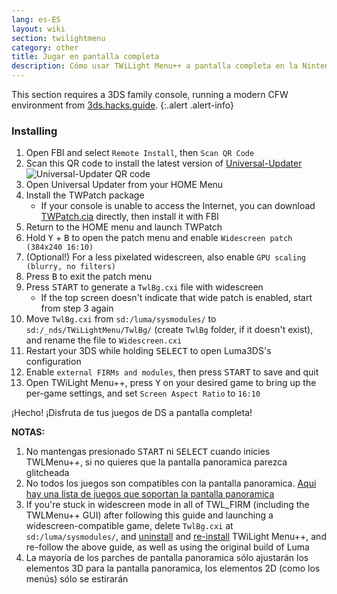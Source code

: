 ```yaml
---
lang: es-ES
layout: wiki
section: twilightmenu
category: other
title: Jugar en pantalla completa
description: Cómo usar TWiLight Menu++ a pantalla completa en la Nintendo 3DS
---
```


This section requires a 3DS family console, running a modern CFW environment from [3ds.hacks.guide](https://3ds.hacks.guide).
{:.alert .alert-info}

### Installing
1. Open FBI and select `Remote Install`, then `Scan QR Code`
1. Scan this QR code to install the latest version of [Universal-Updater](https://github.com/Universal-Team/Universal-Updater)<br> ![Universal-Updater QR code](https://db.universal-team.net/assets/images/qr/universal-updater-cia.png)
1. Open Universal Updater from your HOME Menu
1. Install the TWPatch package
   - If your console is unable to access the Internet, you can download [TWPatch.cia](https://gbatemp.net/download/twpatch.37400/version/38832/download?file=302085) directly, then install it with FBI
1. Return to the HOME menu and launch TWPatch
1. Hold <kbd class="face">Y</kbd> + <kbd class="face">B</kbd> to open the patch menu and enable `Widescreen patch (384x240 16:10)`
1. (Optional!) For a less pixelated widescreen, also enable `GPU scaling (blurry, no filters)`
1. Press <kbd class="face">B</kbd> to exit the patch menu
1. Press <kbd>START</kbd> to generate a `TwlBg.cxi` file with widescreen
   - If the top screen doesn't indicate that wide patch is enabled, start from step 3 again
1. Move `TwlBg.cxi` from `sd:/luma/sysmodules/` to `sd:/_nds/TWiLightMenu/TwlBg/` (create `TwlBg` folder, if it doesn't exist), and rename the file to `Widescreen.cxi`
1. Restart your 3DS while holding <kbd>SELECT</kbd> to open Luma3DS's configuration
1. Enable `external FIRMs and modules`, then press <kbd>START</kbd> to save and quit
1. Open TWiLight Menu++, press <kbd class="face">Y</kbd> on your desired game to bring up the per-game settings, and set `Screen Aspect Ratio` to `16:10`

¡Hecho! ¡Disfruta de tus juegos de DS a pantalla completa!

**NOTAS:**
1. No mantengas presionado <kbd>START</kbd> ni <kbd>SELECT</kbd> cuando inicies TWLMenu++, si no quieres que la pantalla panoramica parezca glitcheada
1. No todos los juegos son compatibles con la pantalla panoramica. [Aqui hay una lista de juegos que soportan la pantalla panoramica](https://github.com/DS-Homebrew/TWiLightMenu/blob/master/7zfile/3DS%20-%20CFW%20users/Games%20supported%20with%20widescreen.txt)
1. If you're stuck in widescreen mode in all of TWL_FIRM (including the TWLMenu++ GUI) after following this guide and launching a widescreen-compatible game, delete `TwlBg.cxi` at `sd:/luma/sysmodules/`, and [uninstall](https://wiki.ds-homebrew.com/twilightmenu/uninstalling-3ds) and [re-install](https://wiki.ds-homebrew.com/twilightmenu/installing-3ds) TWiLight Menu++, and re-follow the above guide, as well as using the original build of Luma
1. La mayoría de los parches de pantalla panoramica sólo ajustarán los elementos 3D para la pantalla panoramica, los elementos 2D (como los menús) sólo se estirarán

